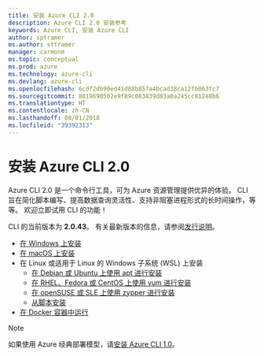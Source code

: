 ```yaml
---
title: 安装 Azure CLI 2.0
description: Azure CLI 2.0 安装参考
keywords: Azure CLI, 安装 Azure CLI
author: sptramer
ms.author: sttramer
manager: carmonm
ms.topic: conceptual
ms.prod: azure
ms.technology: azure-cli
ms.devlang: azure-cli
ms.openlocfilehash: 6cdf2db90ed41d88b857a4bcad38ca12fb063fc7
ms.sourcegitcommit: 8019690502e9f89c083839d83a0a245cc812e8b6
ms.translationtype: HT
ms.contentlocale: zh-CN
ms.lasthandoff: 08/01/2018
ms.locfileid: "39392313"
---
```

# <a name="install-azure-cli-20"></a>安装 Azure CLI 2.0

Azure CLI 2.0 是一个命令行工具，可为 Azure 资源管理提供优异的体验。 CLI 旨在简化脚本编写、提高数据查询灵活性、支持非阻塞进程形式的长时间操作，等等。 欢迎立即试用 CLI 的功能！

CLI 的当前版本为 __2.0.43__。 有关最新版本的信息，请参阅[发行说明](release-notes-azure-cli.md)。

* [在 Windows 上安装](install-azure-cli-windows.md)
* [在 macOS 上安装](install-azure-cli-macos.md)
* 在 Linux 或适用于 Linux 的 Windows 子系统 (WSL) 上安装
  * [在 Debian 或 Ubuntu 上使用 apt 进行安装](install-azure-cli-apt.md)
  * [在 RHEL、Fedora 或 CentOS 上使用 yum 进行安装](install-azure-cli-yum.md)
  * [在 openSUSE 或 SLE 上使用 zypper 进行安装](install-azure-cli-zypper.md)
  * [从脚本安装](install-azure-cli-linux.md)
* [在 Docker 容器中运行](run-azure-cli-docker.md)

> [!NOTE]
> 如果使用 Azure 经典部署模型，请[安装 Azure CLI 1.0](install-cli-version-1.0.md)。
